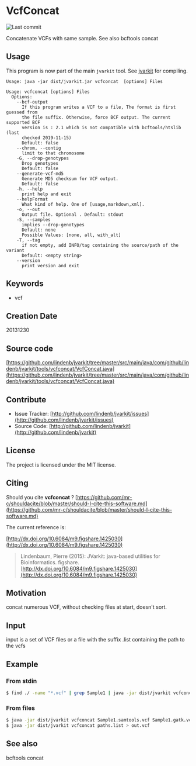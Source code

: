 # VcfConcat

![Last commit](https://img.shields.io/github/last-commit/lindenb/jvarkit.png)

Concatenate VCFs with same sample. See also bcftools concat


## Usage


This program is now part of the main `jvarkit` tool. See [jvarkit](JvarkitCentral.md) for compiling.


```
Usage: java -jar dist/jvarkit.jar vcfconcat  [options] Files

Usage: vcfconcat [options] Files
  Options:
    --bcf-output
      If this program writes a VCF to a file, The format is first guessed from 
      the file suffix. Otherwise, force BCF output. The current supported BCF 
      version is : 2.1 which is not compatible with bcftools/htslib (last 
      checked 2019-11-15)
      Default: false
    --chrom, --contig
      limit to that chromosome
    -G, --drop-genotypes
      Drop genotypes
      Default: false
    --generate-vcf-md5
      Generate MD5 checksum for VCF output.
      Default: false
    -h, --help
      print help and exit
    --helpFormat
      What kind of help. One of [usage,markdown,xml].
    -o, --out
      Output file. Optional . Default: stdout
    -S, --samples
      implies --drop-genotypes
      Default: none
      Possible Values: [none, all, with_alt]
    -T, --tag
      if not empty, add INFO/tag containing the source/path of the variant
      Default: <empty string>
    --version
      print version and exit

```


## Keywords

 * vcf



## Creation Date

20131230

## Source code 

[https://github.com/lindenb/jvarkit/tree/master/src/main/java/com/github/lindenb/jvarkit/tools/vcfconcat/VcfConcat.java](https://github.com/lindenb/jvarkit/tree/master/src/main/java/com/github/lindenb/jvarkit/tools/vcfconcat/VcfConcat.java)


## Contribute

- Issue Tracker: [http://github.com/lindenb/jvarkit/issues](http://github.com/lindenb/jvarkit/issues)
- Source Code: [http://github.com/lindenb/jvarkit](http://github.com/lindenb/jvarkit)

## License

The project is licensed under the MIT license.

## Citing

Should you cite **vcfconcat** ? [https://github.com/mr-c/shouldacite/blob/master/should-I-cite-this-software.md](https://github.com/mr-c/shouldacite/blob/master/should-I-cite-this-software.md)

The current reference is:

[http://dx.doi.org/10.6084/m9.figshare.1425030](http://dx.doi.org/10.6084/m9.figshare.1425030)

> Lindenbaum, Pierre (2015): JVarkit: java-based utilities for Bioinformatics. figshare.
> [http://dx.doi.org/10.6084/m9.figshare.1425030](http://dx.doi.org/10.6084/m9.figshare.1425030)


## Motivation

concat numerous VCF, without checking files at start, doesn't sort.

## Input

input is a set of VCF files or a file with the suffix .list containing the path to the vcfs

## Example

### From stdin

```bash
$ find ./ -name "*.vcf" | grep Sample1 | java -jar dist/jvarkit vcfconcat > out.vcf
```

### From files

```bash
$ java -jar dist/jvarkit vcfconcat Sample1.samtools.vcf Sample1.gatk.vcf > out.vcf
$ java -jar dist/jvarkit vcfconcat paths.list > out.vcf
```


## See also

bcftools concat


